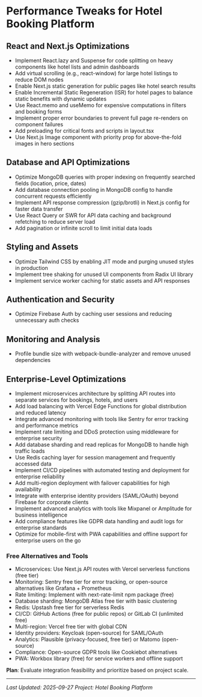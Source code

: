 # Performance Tweaks for Hotel Booking Platform

## React and Next.js Optimizations
- Implement React.lazy and Suspense for code splitting on heavy components like hotel lists and admin dashboards
- Add virtual scrolling (e.g., react-window) for large hotel listings to reduce DOM nodes
- Enable Next.js static generation for public pages like hotel search results
- Enable Incremental Static Regeneration (ISR) for hotel pages to balance static benefits with dynamic updates
- Use React.memo and useMemo for expensive computations in filters and booking forms
- Implement proper error boundaries to prevent full page re-renders on component failures
- Add preloading for critical fonts and scripts in layout.tsx
- Use Next.js Image component with priority prop for above-the-fold images in hero sections

## Database and API Optimizations
- Optimize MongoDB queries with proper indexing on frequently searched fields (location, price, dates)
- Add database connection pooling in MongoDB config to handle concurrent requests efficiently
- Implement API response compression (gzip/brotli) in Next.js config for faster data transfer
- Use React Query or SWR for API data caching and background refetching to reduce server load
- Add pagination or infinite scroll to limit initial data loads

## Styling and Assets
- Optimize Tailwind CSS by enabling JIT mode and purging unused styles in production
- Implement tree shaking for unused UI components from Radix UI library
- Implement service worker caching for static assets and API responses

## Authentication and Security
- Optimize Firebase Auth by caching user sessions and reducing unnecessary auth checks

## Monitoring and Analysis
- Profile bundle size with webpack-bundle-analyzer and remove unused dependencies

## Enterprise-Level Optimizations
- Implement microservices architecture by splitting API routes into separate services for bookings, hotels, and users
- Add load balancing with Vercel Edge Functions for global distribution and reduced latency
- Integrate advanced monitoring with tools like Sentry for error tracking and performance metrics
- Implement rate limiting and DDoS protection using middleware for enterprise security
- Add database sharding and read replicas for MongoDB to handle high traffic loads
- Use Redis caching layer for session management and frequently accessed data
- Implement CI/CD pipelines with automated testing and deployment for enterprise reliability
- Add multi-region deployment with failover capabilities for high availability
- Integrate with enterprise identity providers (SAML/OAuth) beyond Firebase for corporate clients
- Implement advanced analytics with tools like Mixpanel or Amplitude for business intelligence
- Add compliance features like GDPR data handling and audit logs for enterprise standards
- Optimize for mobile-first with PWA capabilities and offline support for enterprise users on the go

### Free Alternatives and Tools
- Microservices: Use Next.js API routes with Vercel serverless functions (free tier)
- Monitoring: Sentry free tier for error tracking, or open-source alternatives like Grafana + Prometheus
- Rate limiting: Implement with next-rate-limit npm package (free)
- Database sharding: MongoDB Atlas free tier with basic clustering
- Redis: Upstash free tier for serverless Redis
- CI/CD: GitHub Actions (free for public repos) or GitLab CI (unlimited free)
- Multi-region: Vercel free tier with global CDN
- Identity providers: Keycloak (open-source) for SAML/OAuth
- Analytics: Plausible (privacy-focused, free tier) or Matomo (open-source)
- Compliance: Open-source GDPR tools like Cookiebot alternatives
- PWA: Workbox library (free) for service workers and offline support

**Plan**: Evaluate integration feasibility and prioritize based on project scale.

---
*Last Updated: 2025-09-27*
*Project: Hotel Booking Platform*